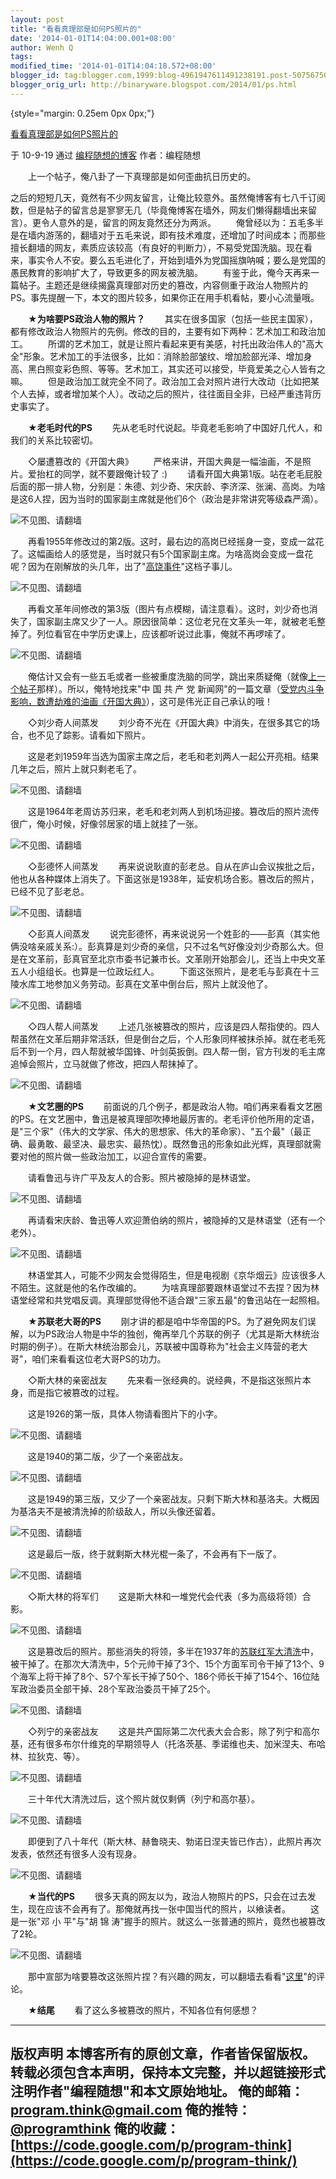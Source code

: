 ```yaml
---
layout: post
title: "看看真理部是如何PS照片的"
date: '2014-01-01T14:04:00.001+08:00'
author: Wenh Q
tags:
modified_time: '2014-01-01T14:04:18.572+08:00'
blogger_id: tag:blogger.com,1999:blog-4961947611491238191.post-5075675006693922384
blogger_orig_url: http://binaryware.blogspot.com/2014/01/ps.html
---
```


 {style="margin: 0.25em 0px 0px;"}

[看看真理部是如何PS照片的](http://feedproxy.google.com/%7Er/programthink/%7E3/LdIFXqbx6tQ/censorship-of-images.html)

于 10-9-19 通过 [编程随想的博客](http://program-think.blogspot.com/)
作者：编程随想


　　上一个帖子，俺八卦了一下真理部是如何歪曲抗日历史的。

之后的短短几天，竟然有不少网友留言，让俺比较意外。虽然俺博客有七八千订阅数，但是帖子的留言总是寥寥无几（毕竟俺博客在墙外，网友们懒得翻墙出来留言）。更令人意外的是，留言的网友竟然还分为两派。
　　俺曾经以为：五毛多半是在墙内游荡的，翻墙对于五毛来说，即有技术难度，还增加了时间成本；而那些擅长翻墙的网友，素质应该较高（有良好的判断力），不易受党国洗脑。现在看来，事实令人不安。要么五毛进化了，开始到墙外为党国摇旗呐喊；要么是党国的愚民教育的影响扩大了，导致更多的网友被洗脑。
　　有鉴于此，俺今天再来一篇帖子。主题还是继续揭露真理部对历史的篡改，内容侧重于政治人物照片的PS。事先提醒一下，本文的图片较多，如果你正在用手机看帖，要小心流量哦。

　　★**为啥要PS政治人物的照片？**
　　其实在很多国家（包括一些民主国家），都有修改政治人物照片的先例。修改的目的，主要有如下两种：艺术加工和政治加工。
　　所谓的艺术加工，就是让照片看起来更有美感，衬托出政治伟人的"高大全"形象。艺术加工的手法很多，比如：消除脸部皱纹、增加脸部光泽、增加身高、黑白照变彩色照、等等。艺术加工，其实还可以接受，毕竟爱美之心人皆有之嘛。
　　但是政治加工就完全不同了。政治加工会对照片进行大改动（比如把某个人去掉，或者增加某个人）。改动之后的照片，往往面目全非，已经严重违背历史事实了。

　　★**老毛时代的PS**
　　先从老毛时代说起。毕竟老毛影响了中国好几代人，和我们的关系比较密切。

　　◇屡遭篡改的《开国大典》
　　严格来讲，开国大典是一幅油画，不是照片。爱抬杠的同学，就不要跟俺计较了
:)
　　请看开国大典第1版。站在老毛屁股后面的那一排人物，分别是：朱德、刘少奇、宋庆龄、李济深、张澜、高岗。为啥是这6人捏，因为当时的国家副主席就是他们6个（政治是非常讲究等级森严滴）。

![不见图、请翻墙](http://blob-s-docs.googlegroups.com/docs/OgAAANgMVE8CzP6gWDiOOXEGB2VdapGxhutrWk_sE8VLQ74xJekhL7QIjPIPU5sHEQFbLklzVfbfRLCan68hfiLCHEIA15jOjLetjIl0u6udDgFM6uYrPYPdxtxH)



　　再看1955年修改过的第2版。这时，最右边的高岗已经摇身一变，变成一盆花了。这幅画给人的感觉是，当时就只有5个国家副主席。为啥高岗会变成一盘花呢？因为在刚解放的头几年，出了"[高饶事件](http://zh.wikipedia.org/zh-cn/%E9%AB%98%E5%B2%97)"这档子事儿。

![不见图、请翻墙](http://blob-s-docs.googlegroups.com/docs/OgAAAHU0yR1LWBtCKSSx4btu__gSuNjuCSgivSSqsEiOXmi4-fOaOc2BM0OQgWkEK9nFZdItmdpoTmtiZ-IvgYC7cP0A15jOjKovyxcuSM9FbgFRuqpGwTNSvq1N)



　　再看文革年间修改的第3版（图片有点模糊，请注意看）。这时，刘少奇也消失了，国家副主席又少了一人。原因很简单：这位老兄在文革头一年，就被老毛整掉了。列位看官在中学历史课上，应该都听说过此事，俺就不再啰嗦了。

![不见图、请翻墙](http://blob-s-docs.googlegroups.com/docs/OgAAADacYiHbcuc_WHfqSQg-xrqPzCU3hHOHqTQv7RBFvGe2HIj0QXsr8WUgiN-rIux5VxMYY-jI7pjzET5Xji02u0kA15jOjEaBHG7-XlRblvtJAUtM0ufdhnvv)



　　俺估计又会有一些五毛或者一些被重度洗脑的同学，跳出来质疑俺（就像[上一个帖子](http://program-think.blogspot.com/2010/09/sino-japanese-war.html)那样）。所以，俺特地找来"中
国 共 产 党
新闻网"的一篇文章（[受党内斗争影响，数遭劫难的油画《开国大典》](http://cpc.people.com.cn/GB/85037/8101458.html)），这可是伟光正自己承认的哦！

　　◇刘少奇人间蒸发
　　刘少奇不光在《开国大典》中消失，在很多其它的场合，也不见了踪影。请看如下照片。

　　这是老刘1959年当选为国家主席之后，老毛和老刘两人一起公开亮相。结果几年之后，照片上就只剩老毛了。

![不见图、请翻墙](http://blob-s-docs.googlegroups.com/docs/OgAAAO3D6bN92VbF2Kmhtz3sdopn8iKLbl4Gj8mMltFRGyQUeJiBeOkCeKjth-ayRRw76z4A9mete2KpoS8xczhmIHkA15jOjJ-XoxR_1YFTntFC_XAxhNfOazch)



　　这是1964年老周访苏归来，老毛和老刘两人到机场迎接。篡改后的照片流传很广，俺小时候，好像邻居家的墙上就挂了一张。

![不见图、请翻墙](https://blob-s-docs.googlegroups.com/docs/OgAAAKVx2-T3ViZiOFTqTRkkqnO7E3YEj1tKqev_KCJr7drZcD2NtjB-dGzrRPY2vL2eDvHvtNM_oNWtMZEYRHKoCfsA15jOjIRntIfOTxReQEwXH2kBET2Cp-Oc)



　　◇彭德怀人间蒸发
　　再来说说耿直的彭老总。自从在庐山会议挨批之后，他也从各种媒体上消失了。下面这张是1938年，延安机场合影。篡改后的照片，已经不见了彭老总。

![不见图、请翻墙](https://blob-s-docs.googlegroups.com/docs/OgAAAKD19K03jGzO5VU1shheERbMFxqt5TGpujjs-iwYwd5BXTCPVnUJhcqwji8QnivErf3WY8QDk05yAEDNme_7NJIA15jOjO0rCoM7TheQtIEa-ihl-_00WJk5)



　　◇彭真人间蒸发
　　说完彭德怀，再来说说另一个姓彭的——彭真（其实他俩没啥亲戚关系:）。彭真算是刘少奇的亲信，只不过名气好像没刘少奇那么大。但是在文革前，彭真官至北京市委书记兼市长。文革刚开始那会儿，还当上中央文革五人小组组长。也算是一位政坛红人。
　　下面这张照片，是老毛与彭真在十三陵水库工地参加义务劳动。彭真在文革中倒台后，照片上就没他了。

![不见图、请翻墙](https://blob-s-docs.googlegroups.com/docs/OgAAAPl86CEoqyHDJk0E-uLDYmhcvZiHLjXRcdHuk7IGvEDswhouTzbTddLj88KdIPjA2hZnz_mEkSjZsxEXUTz5Y24A15jOjMfnfDVIuJqNk_Ve8mcBDjHO-278)



　　◇四人帮人间蒸发
　　上述几张被篡改的照片，应该是四人帮指使的。四人帮虽然在文革后期非常活跃，但是倒台之后，个人形象同样被抹杀掉。就在老毛死后不到一个月，四人帮就被华国锋、叶剑英扳倒。四人帮一倒，官方刊发的毛主席追悼会照片，立马就做了修改，把四人帮抹掉了。

![不见图、请翻墙](https://blob-s-docs.googlegroups.com/docs/OgAAAISqb7-UYZr9SPFCMZwkya5l4Q1qfkuDuB-XsuGdz4-tlmbe6DFv-40OM_KeeRShGO5NsSIg1mRRE0N6bznRgjMA15jOjFnYeRk-3BkR-qXvIe8KFaWAr0ya)



　　★**文艺圈的PS**
　　前面说的几个例子，都是政治人物。咱们再来看看文艺圈的PS。在文艺圈中，鲁迅是被真理部吹捧地最厉害的。老毛评价他所用的定语，是"三个家"（伟大的文学家、伟大的思想家、伟大的革命家）、"五个最"（最正确、最勇敢、最坚决、最忠实、最热忱）。既然鲁迅的形象如此光辉，真理部就需要对他的照片做一些政治加工，以迎合宣传的需要。

　　请看鲁迅与许广平及友人的合影。照片被隐掉的是林语堂。

![不见图、请翻墙](https://blob-s-docs.googlegroups.com/docs/OgAAAPiwOUJnV7c3bF0_41O_GRhT5OnFrOOLUUoRBVj53B9AvOKh3nRp_g5paQuntDXKCmqPOhY69-e2Sgiw0_TnirwA15jOjCl_VImJ4bMddFEsu-GzTjBEeL3V)



　　再请看宋庆龄、鲁迅等人欢迎萧伯纳的照片，被隐掉的又是林语堂（还有一个老外）。

![不见图、请翻墙](http://blob-s-docs.googlegroups.com/docs/OAAAAOTz7zwyhUDe9NM634FGMLKsYp-TZzbYc45h6zs01IN54KIBhWpL40z0GYVYifqdqtZzG3jiKfedj6Cd9KHFwJUA15jOjKpRssi4nArCssK9Q8j8UPDpg2Of)



　　林语堂其人，可能不少网友会觉得陌生，但是电视剧《京华烟云》应该很多人不陌生。这就是他的名作改编的。
　　为啥真理部要跟林语堂过不去捏？因为林语堂经常和共党唱反调。真理部觉得他不适合跟"三家五最"的鲁迅站在一起照相。

　　★**苏联老大哥的PS**
　　刚才讲的都是咱中华帝国的PS。为了避免网友们误解，以为PS政治人物是中华的独创，俺再举几个苏联的例子（尤其是斯大林统治时期的例子）。在斯大林统治那会儿，苏联被中国尊称为"社会主义阵营的老大哥"，咱们来看看这位老大哥PS的功力。

　　◇斯大林的亲密战友
　　先来看一张经典的。说经典，不是指这张照片本身，而是指它被篡改的过程。

　　这是1926的第一版，具体人物请看图片下的小字。

![不见图、请翻墙](http://blob-s-docs.googlegroups.com/docs/OAAAAMXIL2htUnF90kck45v6zPCJDMQ32RzZ26WdODfBmKo7zlLPAg69PYUF8mdeiPMaMvCOKYrK40pczSN--liNxN8A15jOjNvFNuX9wRQyccdQNMtnUfGJq5H4)



　　这是1940的第二版，少了一个亲密战友。

![不见图、请翻墙](http://blob-s-docs.googlegroups.com/docs/OAAAAHhchJDKa8YIRdh9vFpi_Fv1a8j9wuGrjmud2eg7sIhJL5ipziWkKcX5IMSGX0kFbUOP5WavU8gVEIxsVV3iIgwA15jOjIV9CHNPr5L-ncC5l17_2zQogNjW)



　　这是1949的第三版，又少了一个亲密战友。只剩下斯大林和基洛夫。大概因为基洛夫不是被清洗掉的阶级敌人，所以头像还留着。

![不见图、请翻墙](http://blob-s-docs.googlegroups.com/docs/OAAAAGZmICMUlMgytNwwCAucMpl5Zwtw4g4FsR0BIHzhEWuMZIifRZGKB2H7-sMoAhn5d9VC3RZpEK_344gkmnaLdBQA15jOjEcsc0lmgjx3lbvjtg0ARrKbOo5W)



　　这是最后一版，终于就剩斯大林光棍一条了，不会再有下一版了。

![不见图、请翻墙](http://blob-s-docs.googlegroups.com/docs/OAAAADO3aVAKXUGGgV9lawTTpUhFtw8_kB8vLpDRnHM_NuNLBN0oTOaviIXpaCxxv4M_1xS654ZXbI6eiv89szvfyDkA15jOjGFJk5rmVHPQvGEbPie_tAnb7Tuf)



　　◇斯大林的将军们
　　这是斯大林和一堆党代会代表（多为高级将领）合影。

![不见图、请翻墙](http://blob-s-docs.googlegroups.com/docs/OAAAABX5AVt3oiz9xAEf0c66gD42znXzWW11u879p_9H5W1wP4-ucJEHBCMahTXFB7LiUsRpczvU4TtKshEutTP5bDUA15jOjPySB_wa8NKXN7aOcMQ_ULsjQyZI)



　　这是篡改后的照片。那些消失的将领，多半在1937年的[苏联红军大清洗](http://zh.wikipedia.org/zh-cn/%E8%8B%8F%E8%81%94%E8%82%83%E5%8F%8D%E8%BF%90%E5%8A%A8)中，被干掉了。在那次大清洗中，5个元帅干掉了3个、15个方面军司令干掉了13个、9个海军上将干掉了8个、57个军长干掉了50个、186个师长干掉了154个、16位陆军政治委员全部干掉、28个军政治委员干掉了25个。


![不见图、请翻墙](http://blob-s-docs.googlegroups.com/docs/OAAAANLfoLWFeN7U3nJejKiENU4YZcqQqn7hazaXXRFYq-9WOY30-3tGzZYZtXj-bcqGSWkzRoUGSXGkE3HjrDcKzvoA15jOjDbd7R3QSUsmGw5XLApfBGXiPXR0)



　　◇列宁的亲密战友
　　这是共产国际第二次代表大会合影，除了列宁和高尔基，还有很多布尔什维克的早期领导人（托洛茨基、季诺维也夫、加米涅夫、布哈林、拉狄克、等）。

![不见图、请翻墙](http://blob-s-docs.googlegroups.com/docs/OAAAAK6UyZAUxOz0FSPCd942LFz8GpRHD6yVBzrGfG4kqOhlAQYcEKxLuOdnS84UEL4dbvdBiO6Kr2OpKGaL7vJfY0sA15jOjHaJK0Ln3K5-DaFiZ-XtaW7BDiQ5)



　　三十年代大清洗过后，这个照片就仅剩俩（列宁和高尔基）。

![不见图、请翻墙](http://blob-s-docs.googlegroups.com/docs/OAAAAM0eiUNDzqzUQvvGuWkZvH43ATqs3j0c8sHJB8Gkyis5rVw-Yb2SgI25o0HQxZqI6P0ecvg61mkxEbMpn6wsQ4oA15jOjELB9h7Bs-B-CJMKB4g-nSqJicb6)



　　即便到了八十年代（斯大林、赫鲁晓夫、勃诺日涅夫皆已作古），此照片再次发表，依然还有很多人没有现身。

![不见图、请翻墙](http://blob-s-docs.googlegroups.com/docs/OAAAAG1YQEuDVHrP6JstgCyLKE1brRbNvgH9tctv6IjOby2zPD_liBDvwsR3DtQQQLf9DeFZi4uQgJ_TWWlQ1SON6qEA15jOjJv_yebl55H5HH77CBWBTtApId48)



　　★**当代的PS**
　　很多天真的网友以为，政治人物照片的PS，只会在过去发生，现在应该不会再有了。那俺就再找一张中国当代的照片，以飨读者。
　　这是一张"邓 小 平"与"胡 锦
涛"握手的照片。就这么一张普通的照片，竟然也被篡改了2轮。

![不见图、请翻墙](http://blob-s-docs.googlegroups.com/docs/OgAAAKGWY71E2tTpxS8paRsBdLv3IPn5rVrXCBfMum80b6yO7DiK-q_l3uN9HumMLrSpwBC-tqtQcyZWNES15ze6iwYA15jOjNL2eqGASCTHwXWhkkodzeSO18Lb)



　　那中宣部为啥要篡改这张照片捏？有兴趣的网友，可以翻墙去看看"[这里](http://www.flickr.com/photos/rainbowsoft/253243888/)"的评论。

　　★**结尾**
　　看了这么多被篡改的照片，不知各位有何感想？

  ------------------------------------------------------------------------------------------------------------------------------
  **版权声明**
  **本博客所有的原创文章，作者皆保留版权。转载必须包含本声明，保持本文完整，并以超链接形式注明作者"编程随想"和本文原始地址。**
  俺的邮箱：[program.think@gmail.com](mailto:program.think@gmail.com)
  俺的推特：[@programthink](http://twitter.com/programthink)
  俺的收藏：[https://code.google.com/p/program-think](https://code.google.com/p/program-think/)
  ------------------------------------------------------------------------------------------------------------------------------
